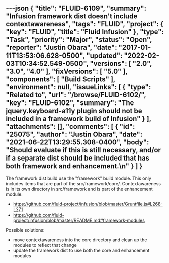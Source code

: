 ---json
{
  "title": "FLUID-6109",
  "summary": "Infusion framework dist doesn't include contextawareness",
  "tags": "FLUID",
  "project": {
    "key": "FLUID",
    "title": "Fluid Infusion"
  },
  "type": "Task",
  "priority": "Major",
  "status": "Open",
  "reporter": "Justin Obara",
  "date": "2017-01-11T13:53:06.628-0500",
  "updated": "2022-02-03T10:34:52.549-0500",
  "versions": [
    "2.0",
    "3.0",
    "4.0"
  ],
  "fixVersions": [
    "5.0"
  ],
  "components": [
    "Build Scripts"
  ],
  "environment": null,
  "issueLinks": [
    {
      "type": "Related to",
      "url": "/browse/FLUID-6102/",
      "key": "FLUID-6102",
      "summary": "The jquery.keyboard-a11y plugin should not be included in a framework build of Infusion"
    }
  ],
  "attachments": [],
  "comments": [
    {
      "id": "25075",
      "author": "Justin Obara",
      "date": "2021-06-22T13:29:55.308-0400",
      "body": "Should evaluate if this is still necessary, and/or if a separate dist should be included that has both framework and enhancement.\n"
    }
  ]
}
---
The framework dist build use the "framework" build module. This only includes items that are part of the src/framework/core/. Contextawareness is in its own directory in src/framework and is part of the enhancement module.&#x20;

* <https://github.com/fluid-project/infusion/blob/master/Gruntfile.js#L268-L271>
* <https://github.com/fluid-project/infusion/blob/master/README.md#framework-modules>

Possible solutions:

* move contextawareness into the core directory and clean up the modules to reflect that change
* update the framework dist to use both the core and enhancement modules

        